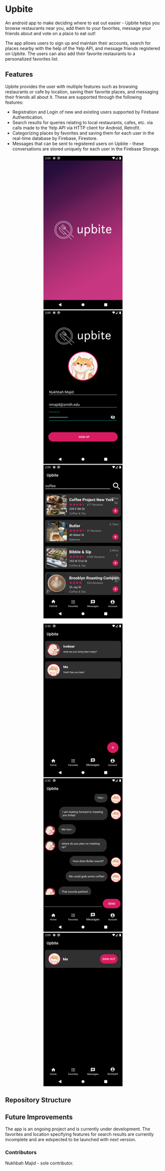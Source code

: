 # Upbite
An android app to make deciding where to eat out easier - Upbite helps you browse restaurants near you, add them to your favorites, message your friends about and vote on a place to eat out! 

The app allows users to sign up and maintain their accounts, search for places nearby with the help of the Yelp API, and message friends registered on Upbite. The users can also add their favorite restaurants to a personalized favorites list. 

## Features 

Upbite provides the user with multiple features such as browsing restaurants or cafe by location, saving their favorite places, and messaging their friends all about it. These are supported through the following features: 
  - Registration and Login of new and existing users supported by Firebase Authentication.
  - Search results for queries relating to local restaurants, cafes, etc. via calls made to the Yelp API via HTTP client for Android, Retrofit. 
  - Categorizing places by favorites and saving them for each user in the real-time database by Firebase, Firestore. 
  - Messages that can be sent to registered users on Upbite - these conversations are stored uniquely for each user in the Firebase Storage. 
  
<p align="center">
  <img src="UI/01splashScreen.png" width="256" height="495">
  <img src="UI/02SignUp.png" width="256" height="495">
  <img src="UI/03Home.png" width="256" height="495">
</p>

<p align="center">
  <img src="UI/05Messages.png" width="256" height="495">
  <img src="UI/06Chat.png" width="256" height="495">
  <img src="UI/07Account.png" width="256" height="495">
</p>

## Repository Structure

## Future Improvements 

The app is an ongoing project and is currently under development. The favorites and location specifying features for search results are currently incomplete and are edxpected to be launched with next version. 

### Contributors

Nukhbah Majid - sole contributor.

